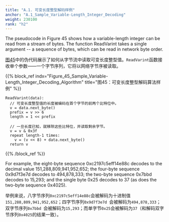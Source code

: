 ```yaml
---
title: "A.1. 可变长度整型解码样例"
anchor: "A.1_Sample_Variable-Length_Integer_Decoding"
weight: 230100
rank: "h2"
---
```


The pseudocode in Figure 45 shows how a variable-length integer can be read from a stream of bytes. The function ReadVarint takes a single argument -- a sequence of bytes, which can be read in network byte order.

[图45]()中的伪代码展示了如何从字节流中读取可变长度整型值。`ReadVarint`函数接收单个参数——一个字节序列，它将以网络字节序被读取。

{{% block_ref
indx="Figure_45_Sample_Variable-Length_Integer_Decoding_Algorithm"
title="图45：可变长度整型解码算法样例" %}}

```
ReadVarint(data):
  // 可变长度整型值的长度被编码在首个字节的前两个比特位中。
  v = data.next_byte()
  prefix = v >> 6
  length = 1 << prefix

  // 一旦长度已知，就移除这些比特位，并读取剩余字节。
  v = v & 0x3f
  repeat length-1 times:
    v = (v << 8) + data.next_byte()
  return v
```

{{% /block_ref %}}

For example, the eight-byte sequence 0xc2197c5eff14e88c decodes to the decimal value 151,288,809,941,952,652; the four-byte sequence 0x9d7f3e7d decodes to 494,878,333; the two-byte sequence 0x7bbd decodes to 15,293; and the single byte 0x25 decodes to 37 (as does the two-byte sequence 0x4025).

举例来说，八字节序列`0xc2197c5eff14e88c`会被解码为十进制值`151,288,809,941,952,652`；四字节序列`0x9d7f3e7d `会被解码为`494,878,333`；双字节序列`0x7bbd `会被解码为`15,293`；而单字节`0x25`会被解码为`37`（和解码双字节序列`0x4025`的结果一致）。
